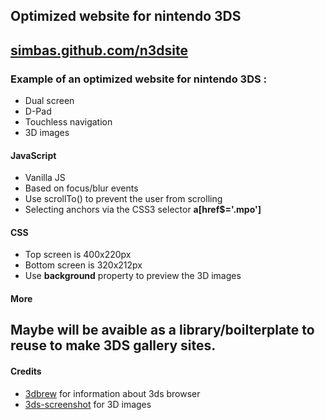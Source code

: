 Optimized website for nintendo 3DS
----------------------------------

## [simbas.github.com/n3dsite](http://simbas.github.com/n3dsite)

### Example of an optimized website for nintendo 3DS :

 - Dual screen
 - D-Pad
 - Touchless navigation
 - 3D images

#### JavaScript

 - Vanilla JS
 - Based on focus/blur events
 - Use scrollTo() to prevent the user from scrolling
 - Selecting anchors via the CSS3 selector **a[href$='.mpo']**

#### CSS

 - Top screen is 400x220px
 - Bottom screen is 320x212px
 - Use **background** property to preview the 3D images

#### More

Maybe will be avaible as a library/boilterplate to reuse to make 3DS gallery sites.
----

#### Credits

 - [3dbrew](http://www.3dbrew.org) for information about 3ds browser
 - [3ds-screenshot](http://www.3ds-screenshot.com/) for 3D images
